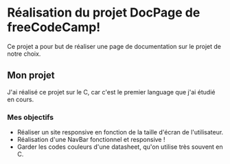 # Réalisation du projet DocPage de freeCodeCamp!
Ce projet a pour but de réaliser une page de documentation sur le projet de notre choix.
## Mon projet
J'ai réalisé ce projet sur le C, car c'est le premier language que j'ai étudié en cours.
### Mes objectifs
- Réaliser un site responsive en fonction de la taille d'écran de l'utilisateur.
- Réalisation d'une NavBar fonctionnel et responsive !
- Garder les codes couleurs d'une datasheet, qu'on utilise très souvent en C.
